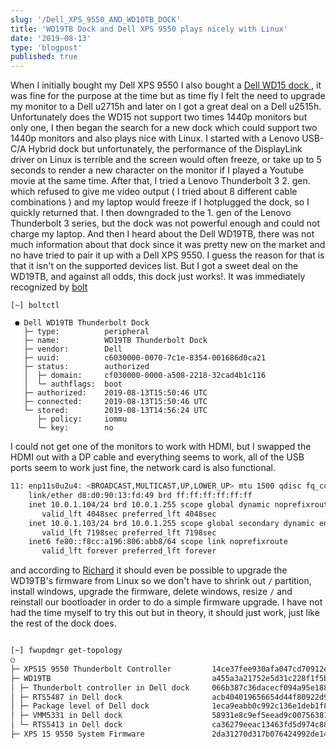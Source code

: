 ```yaml
---
slug: '/Dell_XPS_9550_AND_WD10TB_DOCK'
title: 'WD19TB Dock and Dell XPS 9550 plays nicely with Linux'
date: '2019-08-13'
type: 'blogpost'
published: true
---
```


When I initially bought my Dell XPS 9550 I also bought a [ Dell WD15 dock ](https://www.dell.com/support/article/dk/da/dkdhs1/sln304627/dell-dock-wd15-usb-type-c-oplysninger-kompatibilitet-og-specifikationer?lang=da), it was fine for the purpose at the time but as time fly I felt the need to upgrade my monitor to a Dell u2715h and later on I got a great deal on a Dell u2515h. Unfortunately does the WD15 not support two times 1440p monitors but only one, I then began the search for a new dock which could support two 1440p monitors and also plays nice with Linux.
I started with a Lenovo USB-C/A Hybrid dock but unfortunately, the performance of the DisplayLink driver on Linux is terrible and the screen would often freeze, or take up to 5 seconds to render a new character on the monitor if I played a Youtube movie at the same time.
After that, I tried a Lenovo Thunderbolt 3 2. gen. which refused to give me video output ( I tried about 8 different cable combinations ) and my laptop would freeze if I hotplugged the dock, so I quickly returned that. I then downgraded to the 1. gen of the Lenovo Thunderbolt 3 series, but the dock was not powerful enough and could not charge my laptop.
And then I heard about the Dell WD19TB, there was not much information about that dock since it was pretty new on the market and no have tried to pair it up with a Dell XPS 9550. I guess the reason for that is that it isn't on the supported devices list. But I got a sweet deal on the WD19TB, and against all odds, this dock just works!.
It was immediately recognized by [ bolt ](https://github.com/gicmo/bolt)

```{bash}
[~] boltctl

 ● Dell WD19TB Thunderbolt Dock
   ├─ type:          peripheral
   ├─ name:          WD19TB Thunderbolt Dock
   ├─ vendor:        Dell
   ├─ uuid:          c6030000-0070-7c1e-8354-001686d0ca21
   ├─ status:        authorized
   │  ├─ domain:     cf030000-0000-a508-2218-32cad4b1c116
   │  └─ authflags:  boot
   ├─ authorized:    2019-08-13T15:50:46 UTC
   ├─ connected:     2019-08-13T15:50:46 UTC
   └─ stored:        2019-08-13T14:56:24 UTC
      ├─ policy:     iommu
      └─ key:        no

```

I could not get one of the monitors to work with HDMI, but I swapped the HDMI out with a DP cable and everything seems to work, all of the USB ports seem to work just fine, the network card is also functional.

```bash
11: enp11s0u2u4: <BROADCAST,MULTICAST,UP,LOWER_UP> mtu 1500 qdisc fq_codel state UP group default qlen 1000
    link/ether d8:d0:90:13:fd:49 brd ff:ff:ff:ff:ff:ff
    inet 10.0.1.104/24 brd 10.0.1.255 scope global dynamic noprefixroute enp11s0u2u4
       valid_lft 4048sec preferred_lft 4048sec
    inet 10.0.1.103/24 brd 10.0.1.255 scope global secondary dynamic enp11s0u2u4
       valid_lft 7198sec preferred_lft 7198sec
    inet6 fe80::f8cc:a196:806:abb8/64 scope link noprefixroute
       valid_lft forever preferred_lft forever

```

and according to [Richard](https://blogs.gnome.org/hughsie/2019/05/02/updating-the-firmware-on-new-dell-docks/) it should even be possible to upgrade the WD19TB's firmware from Linux so we don't have to shrink out `/` partition, install windows, upgrade the firmware, delete windows, resize `/` and reinstall our bootloader in order to do a simple firmware upgrade. I have not had the time myself to try this out but in theory, it should just work, just like the rest of the dock does.

```bash

[~] fwupdmgr get-topology
○
├─ XPS15 9550 Thunderbolt Controller         14ce37fee930afa047cd70912e57b0f44ac670b3
├─ WD19TB                                    a455a3a21752e5d31c228f1f5b51761dad88a432
│ ├─ Thunderbolt controller in Dell dock     066b387c36dacecf094a95e188fb9317fcc226c0
│ ├─ RTS5487 in Dell dock                    acb404019656654d44f80922d94735e831d9bb40
│ ├─ Package level of Dell dock              1eca9eabb0c992c136e1deb1f89e3f70c465aa1c
│ ├─ VMM5331 in Dell dock                    58931e8c9ef5eead9c007563814f96fcadb1b993
│ └─ RTS5413 in Dell dock                    ca36279eeac13463fd5d974c88794859294fbfb1
├─ XPS 15 9550 System Firmware               2da31270d317b076424992de14a0f08ae373c137
```
